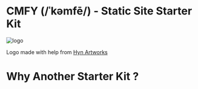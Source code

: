 [logo]: https://repository-images.githubusercontent.com/329930205/b1404780-61ca-11eb-893f-c3c8fb51629c "CMFY Social Preview Header"

# CMFY (/ˈkəmfē/) - Static Site Starter Kit

![logo]

Logo made with help from [Hyn Artworks](https://www.instagram.com/hyandika/?hl=en)

# Why Another Starter Kit ?
